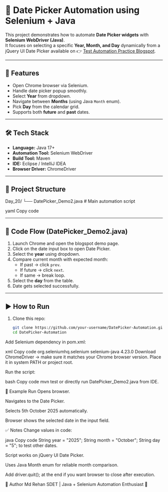 # 📅 Date Picker Automation using Selenium + Java

This project demonstrates how to automate **Date Picker widgets** with **Selenium WebDriver (Java)**.  
It focuses on selecting a specific **Year, Month, and Day** dynamically from a jQuery UI Date Picker available on 👉 [Test Automation Practice Blogspot](https://testautomationpractice.blogspot.com/).

---

## 🚀 Features
- Open Chrome browser via Selenium.
- Handle date picker popup smoothly.
- Select **Year** from dropdown.
- Navigate between **Months** (using Java `Month` enum).
- Pick **Day** from the calendar grid.
- Supports both **future** and **past** dates.

---

## 🛠️ Tech Stack
- **Language:** Java 17+
- **Automation Tool:** Selenium WebDriver
- **Build Tool:** Maven
- **IDE:** Eclipse / IntelliJ IDEA
- **Browser Driver:** ChromeDriver

---

## 📂 Project Structure
Day_20/
└── DatePicker_Demo2.java # Main automation script

yaml
Copy code

---

## 📜 Code Flow (DatePicker_Demo2.java)
1. Launch Chrome and open the blogspot demo page.
2. Click on the date input box to open Date Picker.
3. Select the **year** using dropdown.
4. Compare current month with expected month:
   - If past → click `prev`.
   - If future → click `next`.
   - If same → break loop.
5. Select the **day** from the table.
6. Date gets selected successfully.

---

## ▶️ How to Run
1. Clone this repo:
   ```bash
   git clone https://github.com/your-username/DatePicker-Automation.git
   cd DatePicker-Automation
Add Selenium dependency in pom.xml:

xml
Copy code
<dependency>
    <groupId>org.seleniumhq.selenium</groupId>
    <artifactId>selenium-java</artifactId>
    <version>4.23.0</version>
</dependency>
Download ChromeDriver → make sure it matches your Chrome browser version.
Place it in system PATH or project root.

Run the script:

bash
Copy code
mvn test
or directly run DatePicker_Demo2.java from IDE.

📌 Example Run
Opens browser.

Navigates to the Date Picker.

Selects 5th October 2025 automatically.

Browser shows the selected date in the input field.

✅ Notes
Change values in code:

java
Copy code
String year = "2025";
String month = "October";
String day = "5";
to test other dates.

Script works on jQuery UI Date Picker.

Uses Java Month enum for reliable month comparison.

Add driver.quit(); at the end if you want browser to close after execution.

👤 Author
Md Rehan
SDET | Java + Selenium Automation Enthusiast 🚀
